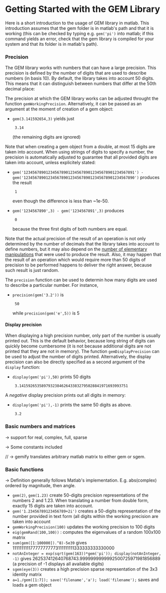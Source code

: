 Getting Started with the GEM Library
====================================

Here is a short introduction to the usage of GEM library in matlab. This introduction assumes that the gem folder is in matlab's path and that it is working (this can be checked by typing e.g. `gem('pi')` into matlab; if this command yields an error, check that the gem library is compiled for your system and that its folder is in matlab's path).

### Precision

The GEM library works with numbers that can have a large precision. This precision is defined by the number of digits that are used to describe numbers (in basis 10). By default, the library takes into account 50 digits. This means that it can distinguish between numbers that differ at the 50th decimal place:

The precision at which the GEM library works can be adjusted throught the function `gemWorkingPrecision`. Alternatively, it can be passed as an argument at the moment of creation of a gem object:
 - `gem(3.141592654,3)` yields just 

        3.14
    (the remaining digits are ignored)

Note that when creating a gem object from a double, at most 15 digits are taken into account. When using strings of digits to specify a number, the precision is automatically adjusted to guarantee that all provided digits are taken into account, unless explicitely stated:
 - `gem('12345678901234567890123456789012345678901234567891') - gem('12345678901234567890123456789012345678901234567890')` produces the result

        1
    even though the difference is less than ~1e-50.

 - `gem('1234567890',3) - gem('1234567891',3)` produces

        0
    because the three first digits of both numbers are equal.

Note that the actual precision of the result of an operation is not only determined by the number of decimals that the library takes into account to define numbers, but it may also depend on the [number of elementary manipulations](https://en.wikipedia.org/wiki/Numerical_error) that were used to produce the result. Also, it may happen that the result of an operation which would require more than 50 digits of precision to be performed happens to deliver the right answer, because such result is just random.

The `precision` function can be used to determin how many digits are used to describe a particular number. For instance,
 - `precision(gem('3.2'))` is

        50
    while `precision(gem('e',5))` is
        5


#### Display precision

When displaying a high precision number, only part of the number is usually printed out. This is the default behavior, because long string of digits can quickly become cumbersome (it is not because additional digits are not printed that they are not in memory). The function `gemDisplayPrecision` can be used to adjust the number of digits printed. Alternatively, the display precision can also be directly specified as a second argument of the `display` function:
 - `display(gem('pi'),50)` prints 50 digits

        3.1415926535897932384626433832795028841971693993751

A *negative* display precision prints out all digits in memory:
 - `display(gem('pi'),-1)` prints the same 50 digits as above.

        3.2




### Basic numbers and matrices

-> support for real, complex, full, sparse

-> Some constants included

// -> gemify translates arbitrary matlab matrix to either gem or sgem.


### Basic functions

-> Definition generally follows Matlab's implementation. E.g. abs(complex) ordered by magnitude, then angle.



 - `gem(2)`, `gem(1.23)` create 50-digits precision representations of the numbers 2 and 1.23. When translating a number from double form, exactly 15 digits are taken into account.
 - `gem('1.23456789123456789+2i')` creates a 50-digits representation of the number provided in text form (all digits within the working precision are taken into account
 - `gemWorkingPrecision(100)` updates the working precision to 100 digits
 - `eig(gemRand(100,100))` : computes the eigenvalues of a random 100x100 matrix
 - `sum(gem([1:100000]).^8)-5e39` gives 111111111177777777773111111111333333333330000
 - `notAnInteger = exp(sqrt(gem(163))*gem('pi')); display(notAnInteger, -1)` gives 262537412640768743.9999999999992500725971981856889 (a precision of -1 displays all available digits)
 - `sgem(eye(3))` creates a high precision sparse representation of the 3x3 identity matrix
 - `a=1./gem([1:7]); save('filename','a'); load('filename');` saves and loads a gem object


